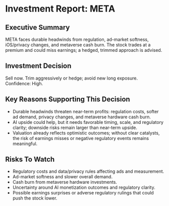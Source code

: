 # Investment Report: META
## Executive Summary
META faces durable headwinds from regulation, ad-market softness, iOS/privacy changes, and metaverse cash burn. The stock trades at a premium and could miss earnings; a hedged, trimmed approach is advised.

## Investment Decision
Sell now. Trim aggressively or hedge; avoid new long exposure. Confidence: High.

## Key Reasons Supporting This Decision
- Durable headwinds threaten near-term profits: regulation costs, softer ad demand, privacy changes, and metaverse hardware cash burn.
- AI upside could help, but it needs favorable timing, scale, and regulatory clarity; downside risks remain larger than near-term upside.
- Valuation already reflects optimistic outcomes; without clear catalysts, the risk of earnings misses or negative regulatory events remains meaningful.

## Risks To Watch
- Regulatory costs and data/privacy rules affecting ads and measurement.
- Ad-market softness and slower overall demand.
- Cash burn from metaverse hardware investments.
- Uncertainty around AI monetization outcomes and regulatory clarity.
- Possible earnings surprises or adverse regulatory rulings that could push the stock lower.